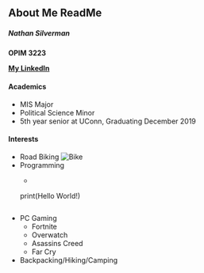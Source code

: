 ## About Me ReadMe
##### Nathan Silverman
**OPIM 3223**  

**[My LinkedIn](https://www.linkedin.com/in/nathan-silverman-094103170/)**

####     Academics
* MIS Major
* Political Science Minor
* 5th year senior at UConn, Graduating December 2019

#### Interests
* Road Biking
![Bike](~/GitHub/OPIM3223_Class1/bike.jpg)
* Programming
  * ```python
  print(Hello World!)
  ```
* PC Gaming
  * Fortnite
  * Overwatch
  * Asassins Creed
  * Far Cry
* Backpacking/Hiking/Camping
